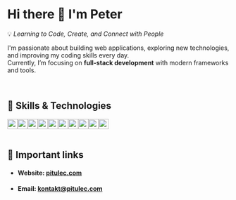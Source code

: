 # Hi there 👋 I'm Peter  

💡 *Learning to Code, Create, and Connect with People*  

I'm passionate about building web applications, exploring new technologies, and improving my coding skills every day.  
Currently, I’m focusing on **full-stack development** with modern frameworks and tools.  

<br />

## 🚀 Skills & Technologies  

<div style="display: flex; flex-wrap: wrap"> 
  <img style="height: 23px" src="https://img.shields.io/badge/Next.js-black?logo=nextdotjs" />
  <img style="height: 23px" src="https://img.shields.io/badge/React-%2361DAFB?logo=react&logoColor=black" />
  <img style="height: 23px" src="https://img.shields.io/badge/Tailwind%20CSS-%2306B6D4?logo=tailwindcss&logoColor=white" />
  <br />
  <img style="height: 23px" src="https://img.shields.io/badge/C%2B%2B-%2300599C?logo=cplusplus" />
  <img style="height: 23px" src="https://img.shields.io/badge/MySQL-%234479A1?logo=mysql&logoColor=white" />
  <img style="height: 23px" src="https://img.shields.io/badge/Python-%233776AB?logo=python&logoColor=white" />
  <img style="height: 23px" src="https://img.shields.io/badge/Lua-%232C2D72?logo=lua" />
  <br />
  <img style="height: 23px" src="https://img.shields.io/badge/HTML5-%23E34F26?logo=html5&logoColor=white" />
  <img style="height: 23px" src="https://img.shields.io/badge/CSS-%23663399?logo=css" />
  <img style="height: 23px" src="https://img.shields.io/badge/JavaScript-%23F7DF1E?logo=javascript&logoColor=black" />
</div>

<br />

## 🔗 Important links
- #### Website: [pitulec.com](https://pitulec.com)
- #### Email: kontakt@pitulec.com 
